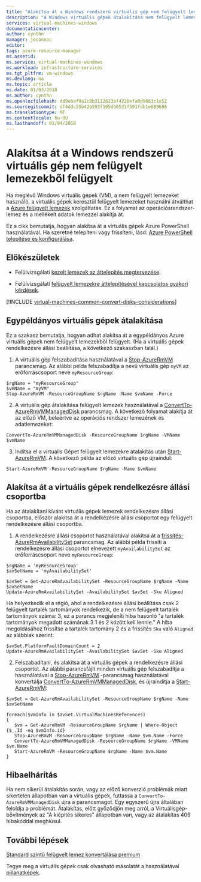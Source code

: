 ```yaml
---
title: "Alakítsa át a Windows rendszerű virtuális gép nem felügyelt lemezekből felügyelt - Azure felügyelt lemezek |} Microsoft Docs"
description: "A Windows virtuális gépek átalakítása nem felügyelt lemezekről történő által kezelt lemezeken a Resource Manager üzembe helyezési modellben a PowerShell használatával"
services: virtual-machines-windows
documentationcenter: 
author: cynthn
manager: jeconnoc
editor: 
tags: azure-resource-manager
ms.assetid: 
ms.service: virtual-machines-windows
ms.workload: infrastructure-services
ms.tgt_pltfrm: vm-windows
ms.devlang: na
ms.topic: article
ms.date: 01/03/2018
ms.author: cynthn
ms.openlocfilehash: dd9ebaf9a1c8b3112623af4228efa0d9063c1e52
ms.sourcegitcommit: df4ddc55b42b593f165d56531f591fdb1e689686
ms.translationtype: MT
ms.contentlocale: hu-HU
ms.lasthandoff: 01/04/2018
---
```

# <a name="convert-a-windows-virtual-machine-from-unmanaged-disks-to-managed-disks"></a>Alakítsa át a Windows rendszerű virtuális gép nem felügyelt lemezekből felügyelt

Ha meglévő Windows virtuális gépek (VM), a nem felügyelt lemezeket használó, a virtuális gépek keresztül felügyelt lemezeket használni átválthat a [Azure felügyelt lemezek](managed-disks-overview.md) szolgáltatás. Ez a folyamat az operációsrendszer-lemez és a mellékelt adatok lemezzel alakítja át.

Ez a cikk bemutatja, hogyan alakítsa át a virtuális gépek Azure PowerShell használatával. Ha szeretné telepíteni vagy frissíteni, lásd: [Azure PowerShell telepítése és konfigurálása](/powershell/azure/install-azurerm-ps).

## <a name="before-you-begin"></a>Előkészületek


* Felülvizsgálati [kezelt lemezek az áttelepítés megtervezése](on-prem-to-azure.md#plan-for-the-migration-to-managed-disks).

* Felülvizsgálati [felügyelt lemezekre áttelepítésével kapcsolatos gyakori kérdések](faq-for-disks.md#migrate-to-managed-disks).

[!INCLUDE [virtual-machines-common-convert-disks-considerations](../../../includes/virtual-machines-common-convert-disks-considerations.md)]




## <a name="convert-single-instance-vms"></a>Egypéldányos virtuális gépek átalakítása
Ez a szakasz bemutatja, hogyan adhat alakítsa át a egypéldányos Azure virtuális gépek nem felügyelt lemezekből felügyelt. (Ha a virtuális gépek rendelkezésre állási beállítása, a következő szakaszban talál.) 

1. A virtuális gép felszabadítása használatával a [Stop-AzureRmVM](/powershell/module/azurerm.compute/stop-azurermvm) parancsmag. Az alábbi példa felszabadítja a nevű virtuális gép `myVM` az erőforráscsoport neve `myResourceGroup`: 

  ```azurepowershell-interactive
  $rgName = "myResourceGroup"
  $vmName = "myVM"
  Stop-AzureRmVM -ResourceGroupName $rgName -Name $vmName -Force
  ```

2. A virtuális gép átalakítása felügyelt lemezek használatával a [ConvertTo-AzureRmVMManagedDisk](/powershell/module/azurerm.compute/convertto-azurermvmmanageddisk) parancsmag. A következő folyamat alakítja át az előző VM, beleértve az operációs rendszer lemezének és adatlemezeket:

  ```azurepowershell-interactive
  ConvertTo-AzureRmVMManagedDisk -ResourceGroupName $rgName -VMName $vmName
  ```

3. Indítsa el a virtuális Gépet felügyelt lemezekre átalakítás után [Start-AzureRmVM](/powershell/module/azurerm.compute/start-azurermvm). A következő példa az előző virtuális gép újraindul:

  ```azurepowershell-interactive
  Start-AzureRmVM -ResourceGroupName $rgName -Name $vmName
  ```


## <a name="convert-vms-in-an-availability-set"></a>Alakítsa át a virtuális gépek rendelkezésre állási csoportba

Ha az átalakítani kívánt virtuális gépek lemezek rendelkezésre állási csoportba, először alakítsa át a rendelkezésre állási csoportot egy felügyelt rendelkezésre állási csoportba.

1. A rendelkezésre állási csoportot használatával alakítsa át a [frissítés-AzureRmAvailabilitySet](/powershell/module/azurerm.compute/update-azurermavailabilityset) parancsmag. Az alábbi példa frissíti a rendelkezésre állási csoportot elnevezett `myAvailabilitySet` az erőforráscsoport neve `myResourceGroup`:

  ```azurepowershell-interactive
  $rgName = 'myResourceGroup'
  $avSetName = 'myAvailabilitySet'

  $avSet = Get-AzureRmAvailabilitySet -ResourceGroupName $rgName -Name $avSetName
  Update-AzureRmAvailabilitySet -AvailabilitySet $avSet -Sku Aligned 
  ```

  Ha helyezkedik el a régió, ahol a rendelkezésre állási beállítása csak 2 felügyelt tartalék tartományok rendelkezik, de a nem felügyelt tartalék tartományok száma: 3, ez a parancs megjeleníti hiba hasonló "a tartalék tartományok megadott számának 3 1 és 2 között kell lennie." A hiba megoldásához frissítse a tartalék tartomány 2 és a frissítés `Sku` való `Aligned` az alábbiak szerint:

  ```azurepowershell-interactive
  $avSet.PlatformFaultDomainCount = 2
  Update-AzureRmAvailabilitySet -AvailabilitySet $avSet -Sku Aligned
  ```

2. Felszabadítani, és alakítsa át a virtuális gépek a rendelkezésre állási csoportot. Az alábbi parancsfájlt minden virtuális gép felszabadítja a használatával a [Stop-AzureRmVM](/powershell/module/azurerm.compute/stop-azurermvm) -parancsmag használatával konvertálja [ConvertTo-AzureRmVMManagedDisk](/powershell/module/azurerm.compute/convertto-azurermvmmanageddisk), és újraindítja a [Start-AzureRmVM](/powershell/module/azurerm.compute/start-azurermvm):

  ```azurepowershell-interactive
  $avSet = Get-AzureRmAvailabilitySet -ResourceGroupName $rgName -Name $avSetName

  foreach($vmInfo in $avSet.VirtualMachinesReferences)
  {
     $vm = Get-AzureRmVM -ResourceGroupName $rgName | Where-Object {$_.Id -eq $vmInfo.id}
     Stop-AzureRmVM -ResourceGroupName $rgName -Name $vm.Name -Force
     ConvertTo-AzureRmVMManagedDisk -ResourceGroupName $rgName -VMName $vm.Name
     Start-AzureRmVM -ResourceGroupName $rgName -Name $vm.Name
  }
  ```


## <a name="troubleshooting"></a>Hibaelhárítás

Ha nem sikerül átalakítás során, vagy az előző konverzió problémák miatt sikertelen állapotban van a virtuális gépek, futtassa a `ConvertTo-AzureRmVMManagedDisk` újra a parancsmagot. Egy egyszerű újra általában feloldja a problémát.
Átalakítás, előtt győződjön meg arról, a Virtuálisgép-bővítmények az "A kiépítés sikeres" állapotban van, vagy az átalakítás 409 hibakóddal meghiúsul.


## <a name="next-steps"></a>További lépések

[Standard szintű felügyelt lemez konvertálása premium](convert-disk-storage.md)

Tegye meg a virtuális gépek csak olvasható másolatát a használatával [pillanatképek](snapshot-copy-managed-disk.md).

